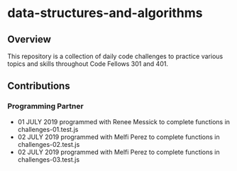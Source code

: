 # data-structures-and-algorithms

## Overview
This repository is a collection of daily code challenges to practice various topics and skills throughout Code Fellows 301 and 401.

## Contributions
### Programming Partner
* 01 JULY 2019 programmed with Renee Messick to complete functions in challenges-01.test.js
* 02 JULY 2019 programmed with Melfi Perez to complete functions in challenges-02.test.js
* 02 JULY 2019 programmed with Melfi Perez to complete functions in challenges-03.test.js
